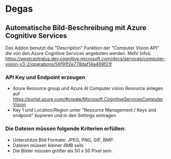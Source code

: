 # Degas
## Automatische Bild-Beschreibung mit Azure Cognitive Services
Das Addon benutzt die "Description" Funktion der "Computer Vision API" die von den Azure Cognitive Services angeboten werden. 
Mehr Infos: https://westcentralus.dev.cognitive.microsoft.com/docs/services/computer-vision-v3-2/operations/56f91f2e778daf14a499f21f

### API Key und Endpoint erzeugen
- Azure Resource group und Azure AI Computer vision Resource anlegen auf https://portal.azure.com/#create/Microsoft.CognitiveServicesComputerVision
- Key 1 und Location/Region unter "Resource Management / Keys and endpoint" kopieren und in den Settings eintragen

### Die Dateien müssen folgende Kriterien erfüllen:
- Unterstütze Bild Formate: JPEG, PNG, GIF, BMP.
- Dateien müssen kleiner 4MB sein.
- Die Bilder müssen größer als 50 x 50 Pixel sein.
